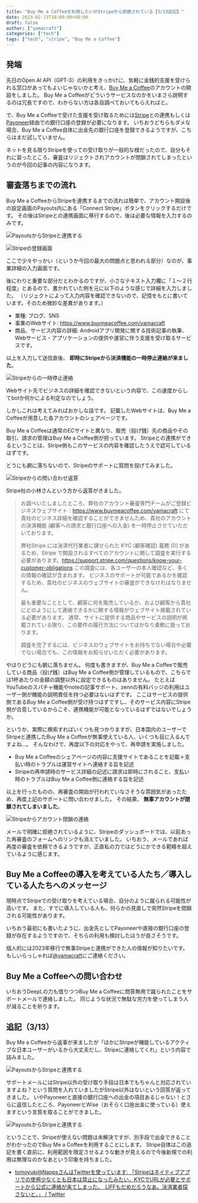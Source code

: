 ```yaml
---
title: "Buy Me a Coffeeを利用したいがStripeから拒絶されている【3/13追記】"
date: 2023-02-13T18:00:00+09:00
draft: false
author: ["yamacraft"]
categories: ["tech"]
tags: ["tech", "stripe", "Buy Me a Coffee"]
---
```


## 発端

先日のOpen AI API（GPT-3）の利用をきっかけに、気軽に金銭的支援を受けられる窓口があってもよいじゃないかと考え、[Buy Me a Coffee](https://www.buymeacoffee.com/)のアカウントの開設をしました。
Buy Me a Coffeeがどういうサービスなのかをいまさら説明するのは冗長ですので、わからない方は各自調べておいてもらえればと。

で、Buy Me a Coffeeで受けた支援を受け取るためには[Stripe](https://stripe.com/jp)との連携もしくは[Payoneer](https://www.payoneer.com/ja/)経由での銀行口座の登録が必要になります。
いちおうどちらもダメな場合、Buy Me a Coffee自体に出金先の銀行口座を登録できるようですが、こちらはまだ試していません。

ネットを見る限りStripeを使っての受け取りが一般的な様だったので、自分もそれに習ったところ、審査はリジェクトされアカウントが閉鎖されてしまったというのが今回の記事の内容になります。

## 審査落ちまでの流れ

Buy Me a CoffeeからStripeを連携するまでの流れは簡単で、アカウント開設後の設定画面のPayouts内にある「Connect Stripe」ボタンをクリックするだけです。
その後はStripeとの連携画面に移行するので、後は必要な情報を入力するのみです。

![PayoutsからStripeと連携する](/note/image/sad-for-rejected-from-stripe/connect-stripe01.png)

![Stripeの登録画面](/note/image/sad-for-rejected-from-stripe/connect-stripe02.png)

ここで少々やっかい（というか今回の最大の問題点と思われる部分）なのが、事業詳細の入力画面です。

後にわりと重要な部分だとわかるのですが、小さなテキスト入力欄に「１〜２行程度」とあるので、書かれていた例を元に以下のような感じで詳細を入力しました。
（リジェクトによって入力内容を確認できないので、記憶をもとに書いています。そのため微妙な差異があります。）

- 業種: ブログ、SNS
- 事業のWebサイト: https://www.buymeacoffee.com/yamacraft
- 商品、サービス内容の詳細: Androidアプリ開発に関する技術記事の執筆、Webサービス・アプリケーションの提供や運営に伴う支援を受け取るサービスです。

以上を入力して送信直後、 **即時にStripeから決済機能の一時停止連絡が来ました**。

![Stripeからの一時停止連絡](/note/image/sad-for-rejected-from-stripe/connect-stripe03.png)

Webサイト先でビジネスの詳細を確認できないという内容で、この速度からしてbotか何かによる判定なのでしょう。

しかしこれは考えてみればおかしな話です。
記載したWebサイトは、Buy Me a Coffeeが用意した各アカウントのシェアページです。

Buy Me a Coffeeは通常のECサイトと異なり、販売（投げ銭）先の商品やその取引、請求の管理はBuy Me a Coffee側が担っています。
Stripeとの連携ができるということは、Stripe側もこのサービスの内容を確認したうえで認可しているはずです。

どうにも腑に落ちないので、Stripeのサポートに質問を投げてみました。

![Stripeからの問い合わせ返答](/note/image/sad-for-rejected-from-stripe/connect-stripe04.png)

Stripe社の小林さんという方から返答がきました。

<!-- textlint-disable -->
> お調べいたしましたところ、弊社のアカウント審査専門チームがご登録ビジネスウェブサイト：https://www.buymeacoffee.com/yamacraft にて貴社のビジネス詳細を確認することができませんため、貴社のアカウントの決済機能 (顧客への請求と銀行口座への入金) を一時停止させていただいております。
>
> 弊社Stripe には決済代行業者に課せられた KYC (顧客確認) 義務 [0] があるため、Stripe で開設されるすべてのアカウントに関して調査を実行する必要があります。https://support.stripe.com/questions/know-your-customer-obligations
> この調査には、各ユーザーの本人確認など、多くの情報の確認が含まれます。
> ビジネスのサポートが可能であるかを確認するため、貴社のビジネスのウェブサイトの審査ができなければなりません。
>
> 最も重要なこととして、顧客に何を販売しているか、および顧客から貴社にどのようにして連絡できるかに関する情報がウェブサイト掲載されている必要があります。
> 通常、サイトに提供する商品やサービスの説明が掲載されている限り、この要件の履行方法についてはかなり柔軟に扱っております。
> 
> 調査を完了するには、ビジネスのウェブサイトをお持ちでない場合や必要でない場合でも、この情報をお知らせいただく必要があります。
<!-- textlint-enable -->

やはりどうにも腑に落ちません。
何度も書きますが、Buy Me a Coffeeで販売している商品（投げ銭）はBuy Me a Coffee側が管理しているもので、こちらでは1杯あたりの金額の調整以外に設定できるものはありません。
たとえばYouTubeのスパチャ機能やnoteの記事サポート、zennの有料バッジの利用はユーザー側が機能の説明責任を持つ必要はないはずです。
ここはサービスの提供側であるBuy Me a Coffee側が受け持つはずですし、そのサービス内容にStripe側が合意しているからこそ、連携機能が可能となっているはずではないでしょうか。

というか、実際に検索すればいくつも見つかりますが、日本国内のユーザーでStripeと連携したBuy Me a Coffeeが無事使えている人、いくつも目に入るんですよね…。
そんなわけで、再度以下の対応をやって、再申請を実施しました。

- Buy Me a Coffeeのシェアページの内容に支援サイトであることを記載＋支払い時のトラブルは運営サイトへ連絡する旨を記述
- Stripeの再申請時のサービス詳細の記述に請求は即時にされること、支払い時のトラブルはBuy Me a Coffee側に連絡する旨を記述

以上を行ったものの、再審査の開始が行われていなさそうな雰囲気があったため、再度上記のサポートに問い合わせました。
その結果、 **無事アカウントが閉鎖されてしまいました**。

![Stripeからアカウント閉鎖の連絡](/note/image/sad-for-rejected-from-stripe/connect-stripe05.png)

メールで明確に拒絶されているように、Stripeのダッシュボードでは、以前あった再審査のフォームへのリンクも消えていました。
いちおう、メールであれば再度の審査を依頼できるようですが、正直私の力ではどうにかできる範疇を超えているように感じます。

## Buy Me a Coffeeの導入を考えている人たち／導入している人たちへのメッセージ

現時点でStripeでの受け取りを考えている場合、自分のように蹴られる可能性が高いです。
また、すでに導入している人も、何らかの見直しで突然Stripeを閉鎖される可能性があります。

いちおう最初にも書いたように、出金先としてPayoneerや直接の銀行口座の登録が存在するようですので、そちらの利用も検討したほうが良さそうです。

個人的には2023年移行で無事Stripeと連携ができた人の情報が知りたいです。
もしいらっしゃれば[@yamacraft](https://twitter.com/yamacraft/)にご連絡ください。

## Buy Me a Coffeeへの問い合わせ

いちおうDeepLの力も借りつつBuy Me a Coffeeに問答無用で蹴られたことをサポートメールで連絡しました。
同じような状況で無駄な労力を使ってしまう人が減ることを祈ります。

## 追記（3/13）

Buy Me a Coffeeから返事が来ましたが「ほかにStripeが機能しているアクティブな日本ユーザーがいるから大丈夫だし、Stripeに連絡してくれ」という内容で詰みました。

![PayoutsからStripeと連携する](/note/image/sad-for-rejected-from-stripe/mail-buy-me-a-coffee1.png)

サポートメールにはStripe以外の受け取り手段は日本でもちゃんと対応されていますよね？という質問を入れていましたがStripe以外はないという回答が返ってきました。
いやPayoneerと直接の銀行口座への出金の項目あるじゃない！とさらに返信したところ、PayoneerとWise（おそらく口座出金に使っている）使えますという言質を取ることができました。

![PayoutsからStripeと連携する](/note/image/sad-for-rejected-from-stripe/mail-buy-me-a-coffee2.png)

ということで、Stripeが使えない問題は未解決ですが、別手段で出金できることがわかったのでBuy Me a Coffeeを利用することにします。
Stripe自体はこの追記を書く直前に、利用範囲を限定させるような動きが見えるので今後新規での利用は無理なのかなあという印象を持ちました。

* [tomoyuki@NappsさんはTwitterを使っています: 「Stripeはネイティブアプリでの使用少なくとも日本は禁止になったみたい。KYCでURLが必要とサポートから公式に連絡が来てしまった。　LIFFもだめだろうなあ。決済業者探さないと。」 / Twitter](https://twitter.com/sarukun99/status/1633622475727855617)
